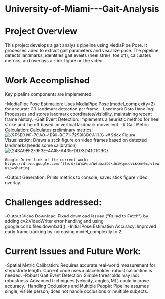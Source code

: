 # University-of-Miami---Gait-Analysis

# Project Overview
This project develops a gait analysis pipeline using MediaPipe Pose. It processes video to extract gait parameters and visualize pose. The pipeline detects landmarks, identifies gait events (heel strike, toe off), calculates metrics, and overlays a stick figure on the video.

# Work Accomplished
Key pipeline components are implemented:
  
  -MediaPipe Pose Estimation: Uses MediaPipe Pose (model_complexity=2) for accurate 33-landmark detection per frame.
  -Landmark Data Handling: Processes and stores landmark coordinates/visibility, maintaining recent frame history.
  -Gait Event Detection: Implements a heuristic method for heel strike and toe off based on vertical landmark movement.
  -# Gait Metric Calculation: Calculates preliminary metrics: 
    ![{9F5E019F-7CA0-4E99-BC71-725816BCA130}](https://github.com/user-attachments/assets/63afd08e-cb67-4394-9835-b6129283bcc4)
  -# Stick Figure Visualization: Draws a stick figure on video frames based on detected landmarks(needs some calibration)
    ![{243A9BF2-9F3E-4A05-A435-DD73D41D1C9C}](https://github.com/user-attachments/assets/fab0640a-d6b9-422b-9519-ddb9692e2aed)
    
    Google Drive link of the current work: https://drive.google.com/file/d/1WYXPqofN0uQz3OQkdUiWqmcUVLKCeK0c/view?usp=sharing
  -Output Generation: Prints metrics to console, saves stick figure video overlay.

# Challenges addressed:

  -Output Video Download: Fixed download issues ("Failed to Fetch") by adding cv2.VideoWriter error handling and using google.colab.files.download().
  -Initial Pose Estimation Accuracy: Improved early frame tracking by increasing model_complexity to 2.

# Current Issues and Future Work:

  -Spatial Metric Calibration: Requires accurate real-world measurement for step/stride length. Current code uses a placeholder; robust calibration is needed.
  -Robust Gait Event Detection: Simple thresholds may lack robustness. Advanced techniques (velocity, angles, ML) could improve accuracy.
  -Handling Occlusions and Multiple People: Pipeline assumes single, visible person; does not handle occlusions or multiple subjects.
  
